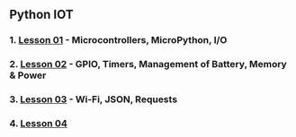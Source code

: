 ## Python IOT
### 1. [Lesson 01](lesson01/index.md) - Microcontrollers, MicroPython, I/O
### 2. [Lesson 02](lesson02/index.md) - GPIO, Timers, Management of Battery, Memory & Power
### 3. [Lesson 03](lesson03/index.md) - Wi-Fi, JSON, Requests
### 4. [Lesson 04](lesson04/index.md)

